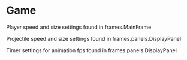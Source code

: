 # Game

Player speed and size settings found in frames.MainFrame

Projectile speed and size settings found in frames.panels.DisplayPanel

Timer settings for animation fps found in frames.panels.DisplayPanel
